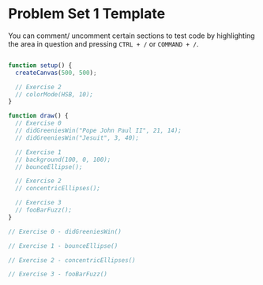 
# Problem Set 1 Template

You can comment/ uncomment certain sections to test code by highlighting the area in question and pressing `CTRL + /` or `COMMAND + /`.

```javascript

function setup() {
  createCanvas(500, 500);

  // Exercise 2
  // colorMode(HSB, 10);
}

function draw() {
  // Exercise 0
  // didGreeniesWin("Pope John Paul II", 21, 14);
  // didGreeniesWin("Jesuit", 3, 40);

  // Exercise 1
  // background(100, 0, 100);
  // bounceEllipse();

  // Exercise 2
  // concentricEllipses();

  // Exercise 3
  // fooBarFuzz();
}

// Exercise 0 - didGreeniesWin()

// Exercise 1 - bounceEllipse()

// Exercise 2 - concentricEllipses()

// Exercise 3 - fooBarFuzz()

```
